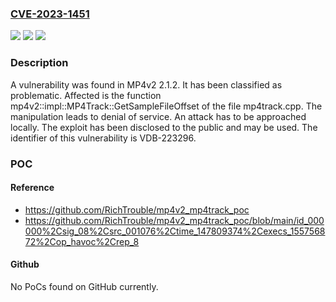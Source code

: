 ### [CVE-2023-1451](https://cve.mitre.org/cgi-bin/cvename.cgi?name=CVE-2023-1451)
![](https://img.shields.io/static/v1?label=Product&message=MP4v2&color=blue)
![](https://img.shields.io/static/v1?label=Version&message=%3D%202.1.2%20&color=brighgreen)
![](https://img.shields.io/static/v1?label=Vulnerability&message=CWE-404%20Denial%20of%20Service&color=brighgreen)

### Description

A vulnerability was found in MP4v2 2.1.2. It has been classified as problematic. Affected is the function mp4v2::impl::MP4Track::GetSampleFileOffset of the file mp4track.cpp. The manipulation leads to denial of service. An attack has to be approached locally. The exploit has been disclosed to the public and may be used. The identifier of this vulnerability is VDB-223296.

### POC

#### Reference
- https://github.com/RichTrouble/mp4v2_mp4track_poc
- https://github.com/RichTrouble/mp4v2_mp4track_poc/blob/main/id_000000%2Csig_08%2Csrc_001076%2Ctime_147809374%2Cexecs_155756872%2Cop_havoc%2Crep_8

#### Github
No PoCs found on GitHub currently.

